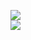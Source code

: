 [![](https://img.shields.io/badge/Made%20With-Github%20Spray-lightgrey.svg?style=for-the-badge&logo=github)](https://github.com/Annihil/github-spray#14632)  
[![](https://i.imgur.com/2DrTn0Z.gif)](https://github.com/Annihil/github-spray)